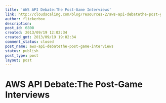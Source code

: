 ```yaml
---
title: 'AWS API Debate:The Post-Game Interviews'
link: http://cloudscaling.com/blog/resources-2/aws-api-debatethe-post-game-interviews/
author: flickerbox
description: 
post_id: 6800
created: 2013/09/19 12:02:34
created_gmt: 2013/09/19 19:02:34
comment_status: closed
post_name: aws-api-debatethe-post-game-interviews
status: publish
post_type: post
layout: post
---
```


# AWS API Debate:The Post-Game Interviews

